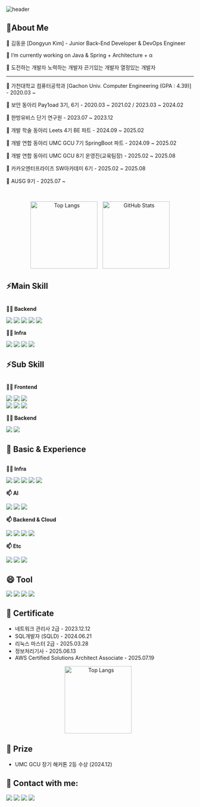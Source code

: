 ![header](https://capsule-render.vercel.app/api?type=slice&color=gradient&height=300&text=Welcome%20To%20Dyk's%20GitHub&fontSize=60&customColorList=0,2,3&animation=scaleIn)

## 🌱About Me

  <p>🔭 김동윤 [Dongyun Kim] - Junior Back-End Developer & DevOps Engineer</p>
  <p>🔭 I’m currently working on Java & Spring + Architecture + α </p>
  <p>🔭 도전하는 개발자 노력하는 개발자 끈기있는 개발자 열정있는 개발자</p>
  
  <hr>
  <p>🔭 가천대학교 컴퓨터공학과 [Gachon Univ. Computer Engineering (GPA : 4.39)] - 2020.03 ~ </p>
  <p>🔭 보안 동아리 Pay1oad 3기, 6기 - 2020.03 ~ 2021.02 / 2023.03 ~ 2024.02</p>
  <p>🔭 한방유비스 단기 연구원 - 2023.07 ~ 2023.12</p>
  <p>🔭 개발 학술 동아리 Leets 4기 BE 파트 - 2024.09 ~ 2025.02</p>
  <p>🔭 개발 연합 동아리 UMC GCU 7기 SpringBoot 파트 - 2024.09 ~ 2025.02 </p>
  <p>🔭 개발 연합 동아리 UMC GCU 8기 운영진(교육팀장) - 2025.02 ~ 2025.08</p>
  <p>🔭 카카오엔터프라이즈 SW아카데미 6기 - 2025.02 ~ 2025.08</p> 
  <p>🔭 AUSG 9기 - 2025.07 ~ </p> <br/>


  <p align="center">
      <img src="https://github-readme-stats.vercel.app/api/top-langs/?username=dyk-im&layout=compact&theme=nord&hide_border=true" height="180" alt="Top Langs" style="margin-right: 10px;"/>
      <img src="https://github-readme-stats.vercel.app/api?username=dyk-im&show_icons=true&include_all_commits=true&theme=nord&hide_border=true" height="180" alt="GitHub Stats"/>
  </p>


## ⚡Main Skill
<div style="display:flex; flex-direction:column; align-items:flex-start;">
  <p><strong>🧑‍💻 Backend </strong></p>
     <div>
       <img src="https://img.shields.io/badge/java-F98012?style=for-the-badge&logo=openjdk&logoColor=white">
       <img src="https://img.shields.io/badge/spring-6DB33F?style=for-the-badge&logo=spring&logoColor=black">
       <img src="https://img.shields.io/badge/springboot-6DB33F?style=for-the-badge&logo=springboot&logoColor=black">
       <img src="https://img.shields.io/badge/MySQL-4479A1?style=for-the-badge&logo=mysql&logoColor=white">
       <img src="https://img.shields.io/badge/JPA-59666C?style=for-the-badge&logoColor=white">
     </div>
  <p><strong>🧑‍💻 Infra</strong></p>
       <div>
         <img src="https://img.shields.io/badge/AWS-232F3E?style=for-the-badge&logo=amazon-aws&logoColor=white">
         <img src="https://img.shields.io/badge/Docker-2496ED?style=for-the-badge&logo=docker&logoColor=white">
         <img src="https://img.shields.io/badge/githubactions-2088FF?style=for-the-badge&logo=githubactions&logoColor=black">
         <img src="https://img.shields.io/badge/Linux-FCC624?style=for-the-badge&logo=linux&logoColor=black">
     </div>
</div>

## ⚡Sub Skill
<div style="display:flex; flex-direction:column; align-items:flex-start;">
  <p><strong>🧑‍💻 Frontend</strong></p>
     <div>
        <!-- <img src="https://img.shields.io/badge/Html5-E34F26?style=for-the-badge&logo=html5&logoColor=white"> -->
        <!-- <img src="https://img.shields.io/badge/css-1572B6?style=for-the-badge&logo=css3&logoColor=white"> -->
        <img src="https://img.shields.io/badge/JS-F7DF1E?style=for-the-badge&logo=javascript&logoColor=black">
        <img src="https://img.shields.io/badge/react-61DAFB?style=for-the-badge&logo=react&logoColor=white"> 
        <!-- <img src="https://img.shields.io/badge/React Hook Form-EC5990?style=for-the-badge&logo=react-hook-form&logoColor=white"> -->
        <!-- <img src="https://img.shields.io/badge/Zod-3E67B1?style=for-the-badge&logoColor=white"> -->
        <img src="https://img.shields.io/badge/Vite-646CFF?style=for-the-badge&logo=vite&logoColor=white"><br/>
        <img src="https://img.shields.io/badge/Zustand-000000?style=for-the-badge&logo=zustand&logoColor=white">
        <img src="https://img.shields.io/badge/React Query-FF4154?style=for-the-badge&logo=react-query&logoColor=white">
        <img src="https://img.shields.io/badge/styled--components-DB7093?style=for-the-badge&logo=styled-components&logoColor=white">
        <!-- <img src="https://img.shields.io/badge/Amplify-DC382D?style=for-the-badge&logo=awsamplify&logoColor=white"> -->
     </div>
  <p><strong>🧑‍💻 Backend</strong></p>
  <div>
    <img src="https://img.shields.io/badge/Kotlin-7F52FF?style=for-the-badge&logo=kotlin&logoColor=white">
    <img src="https://img.shields.io/badge/Spring%20WebFlux-6DB33F?style=for-the-badge&logo=spring&logoColor=white">
  </div>
</div>

##  🤔 Basic & Experience
<div style="display:flex; flex-direction:column; align-items:flex-start;">
    <p><strong>🧑‍💻 Infra</strong></p>
       <div>
         <img src="https://img.shields.io/badge/K8S-326CE5?style=for-the-badge&logo=kubernetes&logoColor=white">
         <img src="https://img.shields.io/badge/terraform-844FBA?style=for-the-badge&logo=terraform&logoColor=white">
         <img src="https://img.shields.io/badge/Redis-DC382D?style=for-the-badge&logo=redis&logoColor=white">
         <img src="https://img.shields.io/badge/Nginx-009639?style=for-the-badge&logo=nginx&logoColor=white">
         <img src="https://img.shields.io/badge/RabbitMQ-FF6600?style=for-the-badge&logo=rabbitmq&logoColor=white">
         <!-- <img src="https://img.shields.io/badge/Jenkins-D24939?style=for-the-badge&logo=jenkins&logoColor=white"> -->
     </div>
    <p><strong>📫 AI</strong></p>
    <div>
      <img src="https://img.shields.io/badge/Python-3776AB?style=for-the-badge&logo=python&logoColor=white">
      <img src="https://img.shields.io/badge/FastAPI-009688?style=for-the-badge&logo=fastapi&logoColor=white">
      <img src="https://img.shields.io/badge/LangChain-3B3B98?style=for-the-badge&logoColor=white">
      <!-- <img src="https://img.shields.io/badge/Gunicorn-499848?style=for-the-badge&logoColor=white"> -->
    </div>
    <!-- <p><strong>📫 Frontend</strong></p> -->
    <div>
        <!-- <img src="https://img.shields.io/badge/vue-4FC08D?style=for-the-badge&logo=vue.js&logoColor=white"> -->
        <!-- <img src="https://img.shields.io/badge/jsp-FF6600?style=for-the-badge&logo=ejs&logoColor=white"> -->
    </div>
    <p><strong>📫 Backend & Cloud</strong></p>
    <div>
      <!-- <img src="https://img.shields.io/badge/Spring Cloud-6DB33F?style=for-the-badge&logo=spring&logoColor=white"> -->
      <img src="https://img.shields.io/badge/GCP-4285F4?style=for-the-badge&logo=google-cloud&logoColor=white">
      <img src="https://img.shields.io/badge/KC-FFCD00?style=for-the-badge&logo=kakao&logoColor=black">
      <img src="https://img.shields.io/badge/OCI-F80000?style=for-the-badge&logo=oracle&logoColor=white">
      <!-- <img src="https://img.shields.io/badge/Azure-0078D4?style=for-the-badge&logo=microsoft-azure&logoColor=white"> -->
      <img src="https://img.shields.io/badge/QueryDSL-4479A1?style=for-the-badge&logoColor=white">
      <!-- <img src="https://img.shields.io/badge/Node.js-5FA04E?style=for-the-badge&logo=node.js&logoColor=black"> -->
      <!-- <img src="https://img.shields.io/badge/express-000000?style=for-the-badge&logo=express&logoColor=white"> -->
      <!-- <img src="https://img.shields.io/badge/Oracle-F80000?style=for-the-badge&logo=oracle&logoColor=white"> -->
    </div>
    <p><strong>📫 Etc</strong></p>
    <div>
      <img src="https://img.shields.io/badge/C-00599C?style=for-the-badge&logo=C&logoColor=white"/>
      <img src="https://img.shields.io/badge/C++-00599C?style=for-the-badge&logo=cplusplus&logoColor=white">
      <!-- <img src="https://img.shields.io/badge/TS-3178C6?style=for-the-badge&logo=typescript&logoColor=white"> -->
      <img src="https://img.shields.io/badge/Security-1A1A1A?style=for-the-badge&logo=hackaday&logoColor=white">
      <!-- <img src="https://img.shields.io/badge/raspberry pi-A22846?style=for-the-badge&logo=raspberry pi&logoColor=white"> -->
    </div>
</div>

## 😄 Tool
  <div>
    <img src="https://img.shields.io/badge/Slack-4A154B?style=for-the-badge&logo=slack&logoColor=white">
    <img src="https://img.shields.io/badge/figma-F24E1E?style=for-the-badge&logo=figma&logoColor=white">
    <img src="https://img.shields.io/badge/Jira-0052CC?style=for-the-badge&logo=jira&logoColor=white">
    <img src="https://img.shields.io/badge/Notion-000000?style=for-the-badge&logo=notion&logoColor=white">
  </div>

## 📝 Certificate
* 네트워크 관리사 2급 - 2023.12.12
* SQL개발자 (SQLD) - 2024.06.21
* 리눅스 마스터 2급 - 2025.03.28
* 정보처리기사 - 2025.06.13
* AWS Certified Solutions Architect Associate - 2025.07.19
<!-- * Topsit 수준 (613) - 2025.06.23 -->
<!-- * OPIc -->

<p align="center">
      <img src="http://mazassumnida.wtf/api/v2/generate_badge?boj=" height="180" alt="Top Langs" style="margin-right: 10px;"/>
</p>

<!-- [![Solved.ac Profile](http://mazassumnida.wtf/api/v2/generate_badge?boj=)](https://solved.ac/dyk-im/) -->

## 📝 Prize
* UMC GCU 장기 해커톤 2등 수상 (2024.12)

## 💬 Contact with me:
<div style="display:flex; flex-direction:column; align-items:flex-start;">
  <div>
    <img src="https://img.shields.io/badge/LinkedIn-0A66C2?style=for-the-badge&logo=linkedin&logoColor=white" />
    <img src="https://img.shields.io/badge/gmail-EA4335?style=for-the-badge&logo=gmail&logoColor=white">
    <img src="https://img.shields.io/badge/discord-5865F2?style=for-the-badge&logo=discord&logoColor=white">
    <img src="https://img.shields.io/badge/Tistory-FF5A00?style=for-the-badge&logo=tistory&logoColor=white">
  </div>
  <br>
</div>


